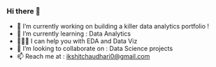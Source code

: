 ### Hi there 👋


- 🔭 I’m currently working on building a killer data analytics portfolio !
- 🌱 I’m currently learning : Data Analytics
- 👨🏻‍💻 I can help you with EDA and Data Viz
- 👯 I’m looking to collaborate on : Data Science projects
- 📫 Reach me at : ikshitchaudhari0@gmail.com
